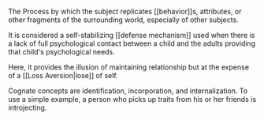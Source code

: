 The Process by which the subject replicates [[behavior]]s, attributes, or other fragments of the surrounding world, especially of other subjects.

It is considered a self-stabilizing [[defense mechanism]] used when there is a lack of full psychological contact between a child and the adults providing that child's psychological needs.

Here, it provides the illusion of maintaining relationship but at the expense of a [[Loss Aversion|lose]] of self.

Cognate concepts are identification, incorporation, and internalization. To use a simple example, a person who picks up traits from his or her friends is introjecting.
